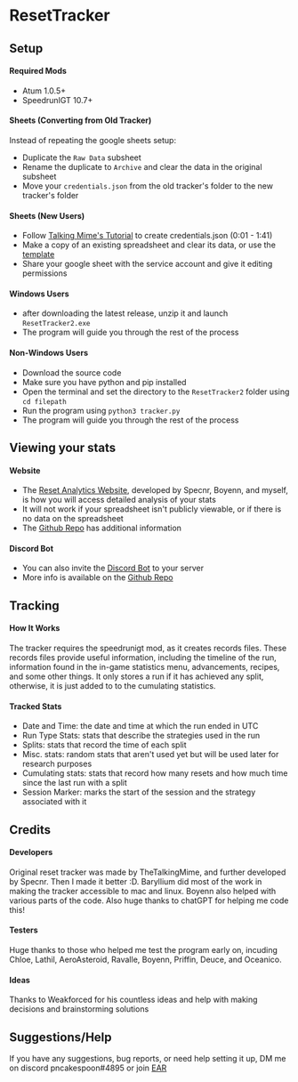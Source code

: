 # ResetTracker

## Setup

#### Required Mods

 - Atum 1.0.5+
 - SpeedrunIGT 10.7+

#### Sheets (Converting from Old Tracker)

Instead of repeating the google sheets setup:
 - Duplicate the `Raw Data` subsheet 
 - Rename the duplicate to `Archive` and clear the data in the original subsheet
 - Move your `credentials.json` from the old tracker's folder to the new tracker's folder

#### Sheets (New Users)

 - Follow [Talking Mime's Tutorial](https://www.youtube.com/watch?v=KIAo3Lgsk_Q) to create credentials.json (0:01 - 1:41)
 - Make a copy of an existing spreadsheet and clear its data, or use the [template](https://docs.google.com/spreadsheets/d/1XvRLLQ5J1zAqraUkJ06qAGdYTeCFHhnmrv2nkWoXIO0/edit#gid=1357582403)
 - Share your google sheet with the service account and give it editing permissions

#### Windows Users
 - after downloading the latest release, unzip it and launch `ResetTracker2.exe`
 - The program will guide you through the rest of the process

#### Non-Windows Users

 - Download the source code
 - Make sure you have python and pip installed
 - Open the terminal and set the directory to the `ResetTracker2` folder using `cd filepath`
 - Run the program using `python3 tracker.py`
 - The program will guide you through the rest of the process

## Viewing your stats

#### Website

 - The [Reset Analytics Website](https://reset-analytics-dev.vercel.app), developed by Specnr, Boyenn, and myself, is how you will access detailed analysis of your stats
 - It will not work if your spreadsheet isn't publicly viewable, or if there is no data on the spreadsheet
 - The [Github Repo](https://github.com/Specnr/ResetAnalytics) has additional information

#### Discord Bot

 - You can also invite the [Discord Bot](https://discord.com/oauth2/authorize?client_id=1151605577265451128&scope=bot&permissions=274877910016) to your server
 - More info is available on the [Github Repo](https://github.com/pncakespoon1/MCSRstatbot)



## Tracking

#### How It Works

The tracker requires the speedrunigt mod, as it creates records files. These records files provide useful information, including the timeline of the run, information found in the in-game statistics menu, advancements, recipes, and some other things. It only stores a run if it has achieved any split, otherwise, it is just added to to the cumulating statistics.

#### Tracked Stats

 - Date and Time: the date and time at which the run ended in UTC
 - Run Type Stats: stats that describe the strategies used in the run
 - Splits: stats that record the time of each split
 - Misc. stats: random stats that aren't used yet but will be used later for research purposes
 - Cumulating stats: stats that record how many resets and how much time since the last run with a split
 - Session Marker: marks the start of the session and the strategy associated with it

## Credits

#### Developers

Original reset tracker was made by TheTalkingMime, and further developed by Specnr. Then I made it better :D. Baryllium did most of the work in making the tracker accessible to mac and linux. Boyenn also helped with various parts of the code. Also huge thanks to chatGPT for helping me code this!

#### Testers

Huge thanks to those who helped me test the program early on, incuding Chloe, Lathil, AeroAsteroid, Ravalle, Boyenn, Priffin, Deuce, and Oceanico.

#### Ideas

Thanks to Weakforced for his countless ideas and help with making decisions and brainstorming solutions

## Suggestions/Help

If you have any suggestions, bug reports, or need help setting it up, DM me on discord pncakespoon#4895 or join [EAR](https://discord.gg/jnjrbysy)
 

